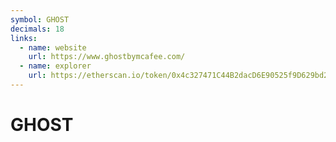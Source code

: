 ```yaml
---
symbol: GHOST
decimals: 18
links:
  - name: website
    url: https://www.ghostbymcafee.com/
  - name: explorer
    url: https://etherscan.io/token/0x4c327471C44B2dacD6E90525f9D629bd2e4f662C
---
```


# GHOST

